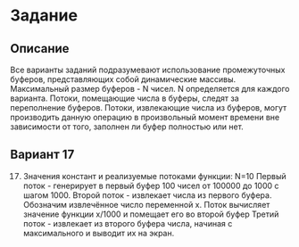 # Задание
## Описание
Все варианты заданий подразумевают использование промежуточных буферов,
представляющих собой динамические массивы. Максимальный размер буферов - N чисел.
N определяется для каждого варианта. Потоки, помещающие числа в буферы, следят за
переполнение буферов. Потоки, извлекающие числа из буферов, могут производить данную операцию в произвольный момент времени вне зависимости от того, заполнен ли буфер полностью или нет.
## Вариант 17
17. Значения констант и реализуемые потоками функции:
N=10
Первый поток - генерирует в первый буфер 100 чисел от 100000 до 1000 с шагом 1000.
Второй поток - извлекает числа из первого буфера. Обозначим извлечённое число переменной х. Поток вычисляет значение функции х/1000 и помещает его во второй буфер
Третий поток - извлекает из второго буфера числа, начиная с максимального и выводит их на экран.